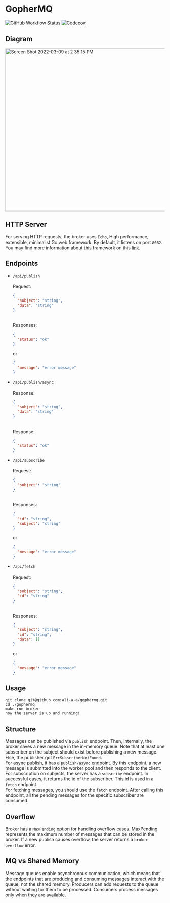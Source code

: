 # GopherMQ

![GitHub Workflow Status](https://img.shields.io/github/workflow/status/ali-a-a/gophermq/ci?label=ci&logo=github&style=flat-square)
[![Codecov](https://img.shields.io/codecov/c/gh/ali-a-a/gophermq?logo=codecov&style=flat-square)](https://codecov.io/gh/ali-a-a/gophermq)

## Diagram


<img width="512" alt="Screen Shot 2022-03-09 at 2 35 15 PM" src="https://user-images.githubusercontent.com/68470999/157550261-a37ed2f8-b788-4651-99a3-07dbe89a1917.png">

## HTTP Server
For serving HTTP requests, the broker uses `Echo`, High performance, extensible, minimalist Go web framework.
By default, it listens on port `8082`.
You may find more information about this framework on this [link](https://github.com/labstack/echo).
## Endpoints

- `/api/publish` \
  \
  Request:
  ```json
  {
    "subject": "string",
    "data": "string"
  }
  ```
  \
  Responses:
  ```json
  {
    "status": "ok"
  }
  ```
  or
  ```json
  {
    "message": "error message"
  }
  ```
- `/api/publish/async` \
  \
  Response:
  ```json
  {
    "subject": "string",
    "data": "string"
  }
  ```
  \
  Response:
  ```json
  {
    "status": "ok"
  }
  ```
- `/api/subscribe` \
  \
  Request:
  ```json
  {
    "subject": "string"
  }
  ```
  \
  Responses:
  ```json
  {
    "id": "string",
    "subject": "string"
  }
  ```
  or
  ```json
  {
    "message": "error message"
  }
  ```
- `/api/fetch` \
  \
  Request:
  ```json
  {
    "subject": "string",
    "id": "string"
  }
  ```
  \
  Responses:
  ```json
  {
    "subject": "string",
    "id": "string",
    "data": []
  }
  ```
  or
  ```json
  {
    "message": "error message"
  }
  ```

## Usage
```
git clone git@github.com:ali-a-a/gophermq.git
cd ./gophermq
make run-broker
now the server is up and running! 
```

## Structure
Messages can be published via `publish` endpoint. Then, Internally, the broker saves a new message in the in-memory queue. Note that at least one subscriber on the subject should exist before publishing a new message. Else, the publisher got `ErrSubscriberNotFound`. \
For async publish, it has a `publish/async` endpoint. By this endpoint, a new message is submitted into the worker pool and then responds to the client. \
For subscription on subjects, the server has a `subscribe` endpoint. In successful cases, it returns the id of the subscriber. This id is used in a `fetch` endpoint. \
For fetching messages, you should use the `fetch` endpoint. After calling this endpoint, all the pending messages for the specific subscriber are consumed.

## Overflow
Broker has a `MaxPending` option for handling overflow cases. MaxPending represents the maximum number of messages that can be stored in the broker. If a new publish causes overflow, the server returns a `broker overflow` error.

## MQ vs Shared Memory
Message queues enable asynchronous communication, which means that the endpoints that are producing and consuming messages interact with the queue, not the shared memory. Producers can add requests to the queue without waiting for them to be processed. Consumers process messages only when they are available.
